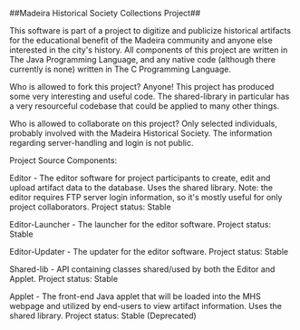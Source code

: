 ##Madeira Historical Society Collections Project##

This software is part of a project to digitize and publicize historical artifacts for the educational benefit of the Madeira community and anyone else interested in the city's history.  All components of this project are written in The Java Programming Language, and any native code (although there currently is none) written in The C Programming Language.

Who is allowed to fork this project?
Anyone!  This project has produced some very interesting and useful code.  The shared-library in particular has a very resourceful codebase that could be applied to many other things.

Who is allowed to collaborate on this project?
Only selected individuals, probably involved with the Madeira Historical Society.  The information regarding server-handling and login is not public.

Project Source Components:

Editor -  The editor software for project participants to create, edit and upload artifact data to the database.  Uses the shared library.
Note: the editor requires FTP server login information, so it's mostly useful for only project collaborators.
Project status:  Stable

Editor-Launcher - The launcher for the editor software.
Project status:  Stable

Editor-Updater - The updater for the editor software.
Project status:  Stable

Shared-lib -  API containing classes shared/used by both the Editor and Applet.
Project status:  Stable

Applet - The front-end Java applet that will be loaded into the MHS webpage and utilized by end-users to view artifact information.  Uses the shared library.
Project status:  Stable (Deprecated)
